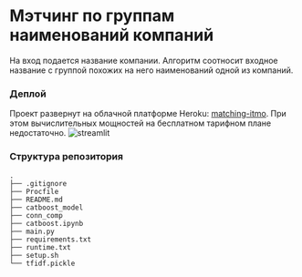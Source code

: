 # Мэтчинг по группам наименований компаний
На вход подается название компании. Алгоритм соотносит входное название с группой похожих на него наименований одной из компаний.
### Деплой
Проект развернут на облачной платформе Heroku: [matching-itmo](https://matching-itmo.herokuapp.com/).
При этом вычислительных мощностей на бесплатном тарифном плане недостаточно.
![streamlit](https://github.com/shanalyb/matching/img/streamlit.png)
### Структура репозитория
    .
    ├── .gitignore
    ├── Procfile
    ├── README.md
    ├── catboost_model
    ├── conn_comp
    ├── catboost.ipynb
    ├── main.py
    ├── requirements.txt
    ├── runtime.txt
    ├── setup.sh
    └── tfidf.pickle